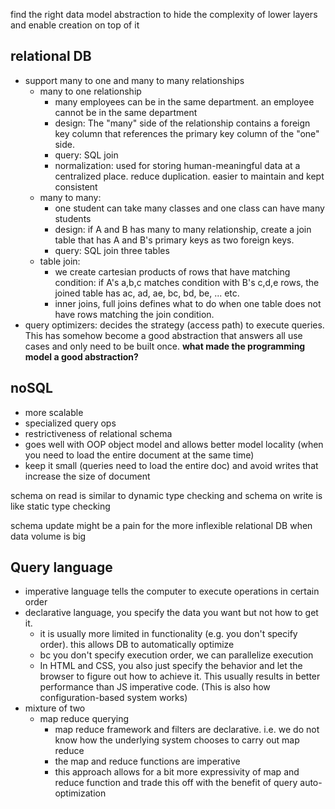 find the right data model abstraction to hide the complexity of lower layers and enable creation on top of it
## relational DB
- support many to one and many to many relationships
    - many to one relationship
        - many employees can be in the same department. an employee cannot be in the same department
        - design: The "many" side of the relationship contains a foreign key column that references the primary key column of the "one" side.
        - query: SQL join
        - normalization: used for storing human-meaningful data at a centralized place. reduce duplication. easier to maintain and kept consistent
    - many to many:
        - one student can take many classes and one class can have many students
        - design: if A and B has many to many relationship, create a join table that has A and B's primary keys as two foreign keys.
        - query: SQL join three tables
    - table join:
        - we create cartesian products of rows that have matching condition: if A's a,b,c matches condition with B's c,d,e rows, the joined table has ac, ad, ae, bc, bd, be, ... etc.
        - inner joins, full joins defines what to do when one table does not have rows matching the join condition. 
- query optimizers: decides the strategy (access path) to execute queries. This has somehow become a good abstraction that answers all use cases and only need to be built once. **what made the programming model a good abstraction?** 

## noSQL
- more scalable
- specialized query ops
- restrictiveness of relational schema
- goes well with OOP object model and allows better model locality (when you need to load the entire document at the same time)
- keep it small (queries need to load the entire doc) and avoid writes that increase the size of document

schema on read is similar to dynamic type checking and schema on write is like static type checking

schema update might be a pain for the more inflexible relational DB when data volume is big

## Query language
- imperative language tells the computer to execute operations in certain order
- declarative language, you specify the data you want but not how to get it.
    - it is usually more limited in functionality (e.g. you don't specify order). this allows DB to automatically optimize
    - bc you don't specify execution order, we can parallelize execution
    - In HTML and CSS, you also just specify the behavior and let the browser to figure out how to achieve it. This usually results in better performance than JS imperative code. (This is also how configuration-based system works)
- mixture of two
    - map reduce querying
        - map reduce framework and filters are declarative. i.e. we do not know how the underlying system chooses to  carry out map reduce
        - the map and reduce functions are imperative
        - this approach allows for a bit more expressivity of map and reduce function and trade this off with the benefit of query auto-optimization


